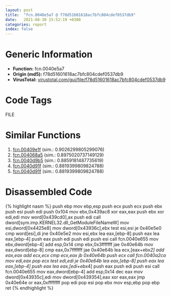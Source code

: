 ```yaml
---
layout: post
title:  "fcn.0040e5a7 @ f78d51601618ac7bfc804cdef0537db9"
date:   2021-08-30 15:52:19 +0300
categories: report
index: false
---
```


# Generic Information
- **Function:** fcn.0040e5a7
- **Origin (md5):** f78d51601618ac7bfc804cdef0537db9
- **VirusTotal:** [virustotal.com/gui/file/f78d51601618ac7bfc804cdef0537db9][virustotal_ref]

# Code Tags
<span class="tag" id="FILE">FILE</span>


# Similar Functions

1. [fcn.00409e1f][similar_1_ref] (sim.: 0.9026299805299076)
2. [fcn.004068a5][similar_2_ref] (sim.: 0.8975020737149129)
3. [fcn.0040d9b5][similar_3_ref] (sim.: 0.8859181487735619)
4. [fcn.0040d91f][similar_4_ref] (sim.: 0.8819399809824788)
5. [fcn.0040d91f][similar_5_ref] (sim.: 0.8819399809824788)


# Disassembled Code

{% highlight nasm %}
push ebp
mov ebp,esp
push ecx
push ecx
push ebx
push esi
push edi
push 0x104
mov ebx,0x439ac8
xor eax,eax
push ebx
xor edi,edi
mov word[0x439cd0],ax
push edi
call dword[sym.imp.KERNEL32.dll_GetModuleFileNameW]
mov esi,dword[0x4425e8]
mov dword[0x43936c],ebx
test esi,esi
je 0x40e5e0
cmp word[esi],di
jne 0x40e5e2
mov esi,ebx
lea eax,[ebp-8]
push eax
lea eax,[ebp-4]
push eax
push edi
push edi
push esi
call fcn.0040e655
mov ebx,dword[ebp-4]
add esp,0x14
cmp ebx,0x3fffffff
jae 0x40e64b
mov eax,dword[ebp-8]
cmp eax,0x7fffffff
jae 0x40e64b
lea ecx,[eax+ebx*2]
add eax,eax
add ecx,ecx
cmp ecx,eax
jb 0x40e64b
push ecx
call fcn.0040a2ca
mov edi,eax
pop ecx
test edi,edi
je 0x40e64b
lea eax,[ebp-8]
push eax
lea eax,[ebp-4]
push eax
lea eax,[edi+ebx*4]
push eax
push edi
push esi
call fcn.0040e655
mov eax,dword[ebp-4]
add esp,0x14
dec eax
mov dword[0x43935c],edi
mov dword[0x439354],eax
xor eax,eax
jmp 0x40e64e
or eax,0xffffffff
pop edi
pop esi
pop ebx
mov esp,ebp
pop ebp
ret 
{% endhighlight %}


[similar_1_ref]: /report/fcn.00409e1f@f40e41234bc244856083b8839ad797e1
[similar_2_ref]: /report/fcn.004068a5@e0cc7cebcb82056439e2ac38557ff8fc
[similar_3_ref]: /report/fcn.0040d9b5@90aa43862e75a7f78f2655241632f0e5
[similar_4_ref]: /report/fcn.0040d91f@6e195fbdf6b398dc597c28abc7c7a2ae
[similar_5_ref]: /report/fcn.0040d91f@2ca98b1a48611ae895fe2088fc2aa0ae
[virustotal_ref]: https://www.virustotal.com/gui/file/f78d51601618ac7bfc804cdef0537db9